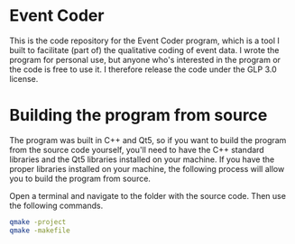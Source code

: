 # Event Coder
This is the code repository for the Event Coder program, which is a tool I built to facilitate (part of) the qualitative coding of event data. I wrote the program for personal use, but anyone who's interested in the program or the code is free to use it. I therefore release the code under the GLP 3.0 license. 

# Building the program from source
The program was built in C++ and Qt5, so if you want to build the program from the source code yourself, you'll need to have the C++ standard libraries and the Qt5 libraries installed on your machine. If you have the proper libraries installed on your machine, the following process will allow you to build the program from source.

Open a terminal and navigate to the folder with the source code. Then use the following commands.

```sh
qmake -project
qmake -makefile
```


